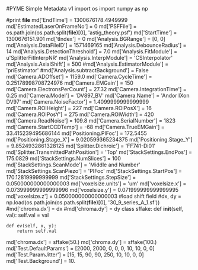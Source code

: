 #PYME Simple Metadata v1
import os
import numpy as np

#print __file__
md['EndTime'] = 1300676178.4949999
md['EstimatedLaserOnFrameNo'] = 0
md['PSFFile'] = os.path.join(os.path.split(__file__)[0], 'astig_theory.psf')
md['StartTime'] = 1300676151.901
md['tIndex'] = 0
md['Analysis.BGRange'] = [0, 0]
md['Analysis.DataFileID'] = 1571469165
md['Analysis.DebounceRadius'] = 14
md['Analysis.DetectionThreshold'] = 7.0
md['Analysis.FitModule'] = u'SplitterFitInterpNR'
md['Analysis.InterpModule'] = 'CSInterpolator'
md['Analysis.AxialShift'] = 500
#md['Analysis.EstimatorModule'] = 'priEstimator'
#md['Analysis.subtractBackground'] = False
md['Camera.ADOffset'] = 1159.0
md['Camera.CycleTime'] = 0.25178998708724976
md['Camera.EMGain'] = 150
md['Camera.ElectronsPerCount'] = 27.32
md['Camera.IntegrationTime'] = 0.25
md['Camera.Model'] = 'DV897_BV'
md['Camera.Name'] = 'Andor IXon DV97'
md['Camera.NoiseFactor'] = 1.4099999999999999
md['Camera.ROIHeight'] = 227
md['Camera.ROIPosX'] = 16
md['Camera.ROIPosY'] = 275
md['Camera.ROIWidth'] = 420
md['Camera.ReadNoise'] = 109.8
md['Camera.SerialNumber'] = 1823
md['Camera.StartCCDTemp'] = -68
md['Camera.TrueEMGain'] = 33.415239495686144
md['Positioning.PIFoc'] = 172.5455
md['Positioning.Stage_X'] = 9.020599365234375
md['Positioning.Stage_Y'] = 9.8524932861328125
md['Splitter.Dichroic'] = 'FF741-Di01'
md['Splitter.TransmittedPathPosition'] = 'Top'
md['StackSettings.EndPos'] = 175.0829
md['StackSettings.NumSlices'] = 100
md['StackSettings.ScanMode'] = 'Middle and Number'
md['StackSettings.ScanPiezo'] = 'PIFoc'
md['StackSettings.StartPos'] = 170.12819999999999
md['StackSettings.StepSize'] = 0.050000000000000003
md['voxelsize.units'] = 'um'
md['voxelsize.x'] = 0.073999999999999996
md['voxelsize.y'] = 0.071999999999999995
md['voxelsize.z'] = 0.050000000000000003
#load shift field
#dx, dy = np.load(os.path.join(os.path.split(__file__)[0], '30_9_series_A_1.sf'))
#md['chroma.dx'] = dx
#md['chroma.dy'] = dy
class sffake:
    def __init__(self, val):
        self.val = val

    def ev(self, x, y):
        return self.val

md['chroma.dx'] = sffake(50.)
md['chroma.dy'] = sffake(100.)
md['Test.DefaultParams'] = [2000, 2000, 0, 0, 0, 10, 10, 0, 0]
md['Test.ParamJitter'] = [15, 15, 90, 90, 250, 10, 10, 0, 0]
md['Test.Background'] = 10.
